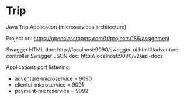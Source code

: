 # Trip
Java Trip Application (microservices architecture)

Project url: https://openclassrooms.com/fr/projects/186/assignment

Swagger HTML doc: http://localhost:9090/swagger-ui.html#/adventure-controller
Swagger JSON doc: http://localhost:9090/v2/api-docs


Applications port listening:
- adventure-microservice = 9090
- clientui-microservice = 9091
- payment-microservice = 9092